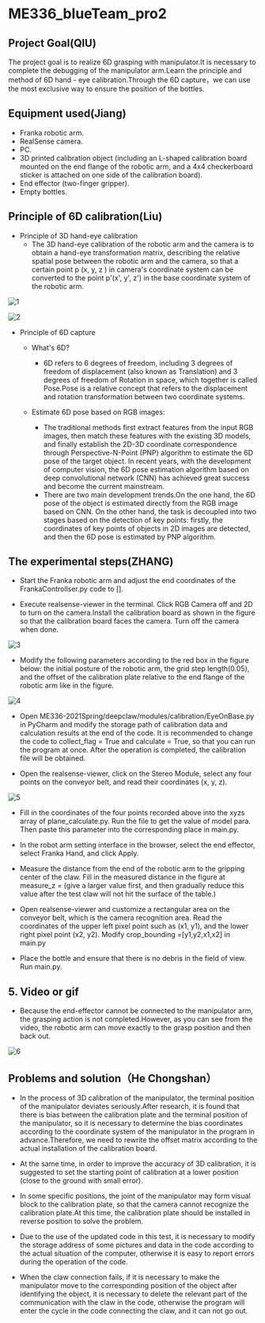 # ME336_blueTeam_pro2
## Project Goal(QIU)
The project goal is to realize 6D grasping with manipulator.It is necessary to complete the debugging of the manipulator arm.Learn the principle and method of 6D hand - eye calibration.Through the 6D capture，we can use the most exclusive way to ensure the position of the bottles. 


## Equipment used(Jiang)
- Franka robotic arm.
- RealSense camera.
- PC.
- 3D printed calibration object (including an L-shaped calibration board mounted on the end flange of the robotic arm, and a 4x4 checkerboard sticker is attached on one side of the calibration board).
- End effector (two-finger gripper).
- Empty bottles.


## Principle of 6D calibration(Liu)
- Principle of 3D hand-eye calibration
    - The 3D hand-eye calibration of the robotic arm and the camera is to obtain a hand-eye transformation matrix, describing the relative spatial pose between the robotic arm and the camera, so that a certain point p (x, y, z ) in camera's coordinate system can be converted to the point p'(x', y', z') in the base coordinate system of the robotic arm.


![1](./image/1.png)

![2](./image/2.png)

- Principle of 6D capture
    - What's 6D?
        - 6D refers to 6 degrees of freedom, including 3 degrees of freedom of displacement (also known as Translation) and 3 degrees of freedom of Rotation in space, which together is called Pose.Pose is a relative concept that refers to the displacement and rotation transformation between two coordinate systems.

    - Estimate 6D pose based on RGB images:
        - The traditional methods first extract features from the input RGB images, then match these features with the existing 3D models, and finally establish the 2D-3D coordinate correspondence through Perspective-N-Point (PNP) algorithm to estimate the 6D pose of the target object. In recent years, with the development of computer vision, the 6D pose estimation algorithm based on deep convolutional network (CNN) has achieved great success and become the current mainstream. 
        - There are two main development trends.On the one hand, the 6D pose of the object is estimated directly from the RGB image based on CNN. On the other hand, the task is decoupled into two stages based on the detection of key points: firstly, the coordinates of key points of objects in 2D images are detected, and then the 6D pose is estimated by PNP algorithm.


## The experimental steps(ZHANG)
- Start the Franka robotic arm and adjust the end coordinates of the FrankaControllser.py code to []. 

- Execute realsense-viewer in the terminal. Click RGB Camera off and 2D to turn on the camera.Install the calibration board as shown in the figure so that the calibration board faces the camera. Turn off the camera when done.

![3](./image/3.png)

- Modify the following parameters according to the red box in the figure below: the initial posture of the robotic arm, the grid step length(0.05), and the offset of the calibration plate relative to the end flange of the robotic arm like in the figure. 

![4](./image/4.png)

- Open ME336-2021Spring/deepclaw/modules/calibration/EyeOnBase.py in PyCharm and modify the storage path of calibration data and calculation results at the end of the code. It is recommended to change the code to collect_flag = True and calculate = True, so that you can run the program at once. After the operation is completed, the calibration file will be obtained. 

- Open the realsense-viewer, click on the Stereo Module, select any four points on the conveyor belt, and read their coordinates (x, y, z). 

![5](./image/5.png)

- Fill in the coordinates of the four points recorded above into the xyzs array of plane_calculate.py. Run the file to get the value of model para. Then paste this parameter into the corresponding place in main.py. 

- In the robot arm setting interface in the browser, select the end effector, select Franka Hand, and click Apply. 

-  Measure the distance from the end of the robotic arm to the gripping center of the claw. Fill in the measured distance in the figure at measure_z = (give a larger value first, and then gradually reduce this value after the test claw will not hit the surface of the table.) 

- Open realsense-viewer and customize a rectangular area on the conveyor belt, which is the camera recognition area. Read the coordinates of the upper left pixel point such as (x1, y1), and the lower right pixel point (x2, y2). Modify crop_bounding =[y1,y2,x1,x2] in main.py 

- Place the bottle and ensure that there is no debris in the field of view. Run main.py.


## 5. Video or gif
- Because the end-effector cannot be connected to the manipulator arm, the grasping action is not completed.However, as you can see from the video, the robotic arm can move exactly to the grasp position and then back out.

![6](./image/6.gif)


## Problems and solution（He Chongshan）
- In the process of 3D calibration of the manipulator, the terminal position of the manipulator deviates seriously.After research, it is found that there is bias between the calibration plate and the terminal position of the manipulator, so it is necessary to determine the bias coordinates according to the coordinate system of the manipulator in the program in advance.Therefore, we need to rewrite the offset matrix according to the actual installation of the calibration board. 

- At the same time, in order to improve the accuracy of 3D calibration, it is suggested to set the starting point of calibration at a lower position (close to the ground with small error).

- In some specific positions, the joint of the manipulator may form visual block to the calibration plate, so that the camera cannot recognize the calibration plate.At this time, the calibration plate should be installed in reverse position to solve the problem.

- Due to the use of the updated code in this test, it is necessary to modify the storage address of some pictures and data in the code according to the actual situation of the computer, otherwise it is easy to report errors during the operation of the code.

- When the claw connection fails, if it is necessary to make the manipulator move to the corresponding position of the object after identifying the object, it is necessary to delete the relevant part of the communication with the claw in the code, otherwise the program will enter the cycle in the code connecting the claw, and it can not go out.

